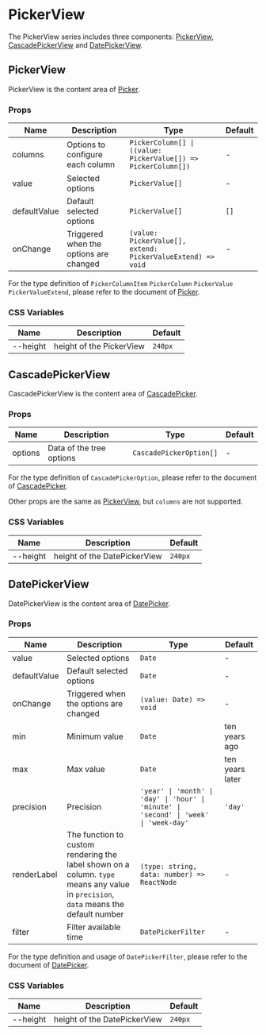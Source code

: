 # PickerView

The PickerView series includes three components: [PickerView](#pickerview), [CascadePickerView](#cascadepickerview) and [DatePickerView](#datepickerview).

## PickerView

PickerView is the content area of [Picker](./picker/#picker).

<code src="./demos/demo1.tsx"></code>

### Props

| Name         | Description                            | Type                                                           | Default |
| ------------ | -------------------------------------- | -------------------------------------------------------------- | ------- |
| columns      | Options to configure each column       | `PickerColumn[] \| ((value: PickerValue[]) => PickerColumn[])` | -       |
| value        | Selected options                       | `PickerValue[]`                                                | -       |
| defaultValue | Default selected options               | `PickerValue[]`                                                | `[]`    |
| onChange     | Triggered when the options are changed | `(value: PickerValue[], extend: PickerValueExtend) => void`    | -       |

For the type definition of `PickerColumnItem` `PickerColumn` `PickerValue` `PickerValueExtend`, please refer to the document of [Picker](./picker).

### CSS Variables

| Name     | Description              | Default |
| -------- | ------------------------ | ------- |
| --height | height of the PickerView | `240px` |

## CascadePickerView

CascadePickerView is the content area of [CascadePicker](./picker/#cascadepicker).

<code src="../cascade-picker-view/demos/demo1.tsx"></code>

### Props

| Name    | Description              | Type                    | Default |
| ------- | ------------------------ | ----------------------- | ------- |
| options | Data of the tree options | `CascadePickerOption[]` | -       |

For the type definition of `CascadePickerOption`, please refer to the document of [CascadePicker](./picker/#cascadepicker).

Other props are the same as [PickerView](#pickerview), but `columns` are not supported.

### CSS Variables

| Name     | Description                  | Default |
| -------- | ---------------------------- | ------- |
| --height | height of the DatePickerView | `240px` |

## DatePickerView

DatePickerView is the content area of [DatePicker](./picker/#datepicker).

<code src="../date-picker-view/demos/demo1.tsx"></code>

<code src="../date-picker-view/demos/demo3.tsx"></code>

<code src="../date-picker-view/demos/demo2.tsx" debug></code>

### Props

| Name         | Description                                                                                                                          | Type                                                                                   | Default         |
| ------------ | ------------------------------------------------------------------------------------------------------------------------------------ | -------------------------------------------------------------------------------------- | --------------- |
| value        | Selected options                                                                                                                     | `Date`                                                                                 | -               |
| defaultValue | Default selected options                                                                                                             | `Date`                                                                                 | -               |
| onChange     | Triggered when the options are changed                                                                                               | `(value: Date) => void`                                                                | -               |
| min          | Minimum value                                                                                                                        | `Date`                                                                                 | ten years ago   |
| max          | Max value                                                                                                                            | `Date`                                                                                 | ten years later |
| precision    | Precision                                                                                                                            | `'year' \| 'month' \| 'day' \| 'hour' \| 'minute' \| 'second' \| 'week' \| 'week-day'` | `'day'`         |
| renderLabel  | The function to custom rendering the label shown on a column. `type` means any value in `precision`, `data` means the default number | `(type: string, data: number) => ReactNode`                                            | -               |
| filter       | Filter available time                                                                                                                | `DatePickerFilter`                                                                     | -               |

For the type definition and usage of `DatePickerFilter`, please refer to the document of [DatePicker](./picker#datepicker).

### CSS Variables

| Name     | Description                  | Default |
| -------- | ---------------------------- | ------- |
| --height | height of the DatePickerView | `240px` |
